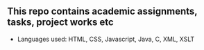 
## This repo contains academic assignments, tasks, project works etc

- Languages used: HTML, CSS, Javascript, Java, C, XML, XSLT
